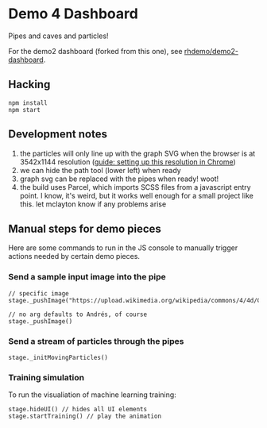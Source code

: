 # Demo 4 Dashboard

Pipes and caves and particles!

For the demo2 dashboard (forked from this one), see [rhdemo/demo2-dashboard](https://github.com/rhdemo/demo2-dashboard).

## Hacking

    npm install
    npm start

## Development notes

 1. the particles will only line up with the graph SVG when the browser is at 3542x1144 resolution ([guide: setting up this resolution in Chrome](doc/custom-device.mp4))
 2. we can hide the path tool (lower left) when ready
 3. graph svg can be replaced with the pipes when ready!  woot!
 4. the build uses Parcel, which imports SCSS files from a javascript entry point.  I know, it's weird, but it works well enough for a small project like this.  let mclayton know if any problems arise

## Manual steps for demo pieces

Here are some commands to run in the JS console to manually trigger actions needed by certain demo pieces.

### Send a sample input image into the pipe

    // specific image
    stage._pushImage("https://upload.wikimedia.org/wikipedia/commons/4/4d/Crayones_cera.jpg")

    // no arg defaults to Andrés, of course
    stage._pushImage()

### Send a stream of particles through the pipes

    stage._initMovingParticles()

### Training simulation

To run the visualiation of machine learning training:

    stage.hideUI() // hides all UI elements
    stage.startTraining() // play the animation


